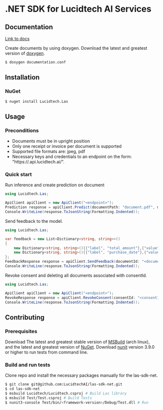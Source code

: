 # .NET SDK for Lucidtech AI Services

## Documentation

[Link to docs](https://docs.lucidtech.ai/dotnet/v1/index.html)

Create documents by using doxygen.
Download the latest and greatest version of [doxygen](https://github.com/doxygen/doxygen.git).
```bash
$ doxygen documentation.conf
```

## Installation

### NuGet

```bash
$ nuget install Lucidtech.Las
```

## Usage

### Preconditions

- Documents must be in upright position
- Only one receipt or invoice per document is supported
- Supported file formats are: jpeg, pdf
- Necessary keys and credentials to an endpoint on the form: "https://<your prefix>.api.lucidtech.ai/<version>".

### Quick start

Run inference and create prediction on document 
```C#
using Lucidtech.Las;

ApiClient apiClient = new ApiClient("<endpoint>");
Prediction response = apiClient.Predict(documentPath: "document.pdf", modelName: "invoice|receipt|documentSplit");
Console.WriteLine(response.ToJsonString(Formatting.Indented));
```

Send feedback to the model.
```C#
using Lucidtech.Las;

var feedback = new List<Dictionary<string, string>>()
{ 
    new Dictionary<string, string>(){{"label", "total_amount"},{"value", "54.50"}},
    new Dictionary<string, string>(){{"label", "purchase_date"},{"value", "2007-07-30"}}
};
FeedbackResponse response = apiClient.SendFeedback(documentId: "<documentId>", feedback: feedback);
Console.WriteLine(response.ToJsonString(Formatting.Indented));
```

Revoke consent and deleting all documents associated with consentId.
```C#
using Lucidtech.Las;

ApiClient apiClient = new ApiClient("<endpoint>");
RevokeResponse response = apiClient.RevokeConsent(consentId: "<consentId>");
Console.WriteLine(response.ToJsonString(Formatting.Indented));
```

## Contributing

### Prerequisites
Download The latest and greatest stable version of [MSBuild](https://aur.archlinux.org/msbuild-stable.git) (arch linux),
and the latest and greatest version of [NuGet](https://github.com/NuGet/Home).
Download [nunit](http://nunit.org/download/) version 3.9.0 or higher to run tests from command line.

### Build and run tests
Clone repo and install the necessary packages manually for the las-sdk-net.
```bash
$ git clone git@github.com:LucidtechAI/las-sdk-net.git
$ cd las-sdk-net
$ msbuild Lucidtech/Lucidtech.csproj # Build Las library
$ msbuild Test/Test.csproj # Build Tests
$ nunit3-console Test/bin/<framework-version>/Debug/Test.dll # Run
```

